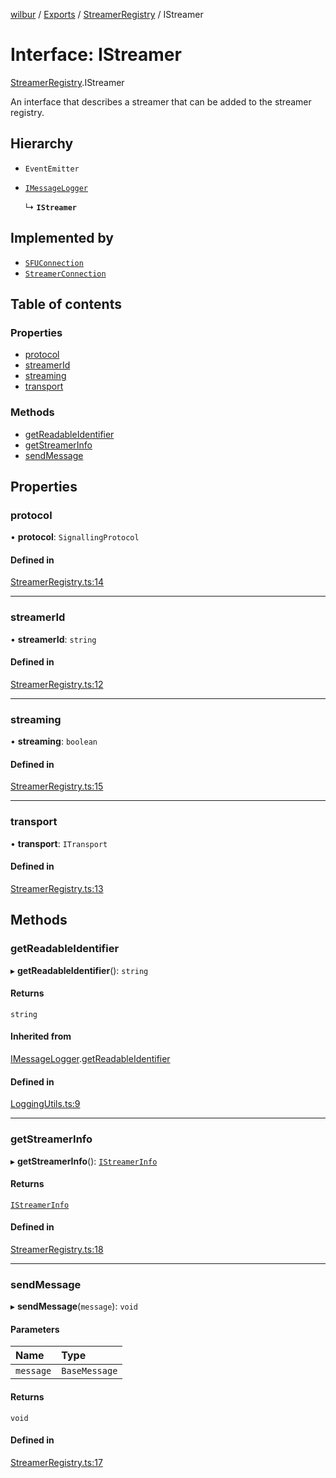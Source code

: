 [wilbur](../README.md) / [Exports](../modules.md) / [StreamerRegistry](../modules/StreamerRegistry.md) / IStreamer

# Interface: IStreamer

[StreamerRegistry](../modules/StreamerRegistry.md).IStreamer

An interface that describes a streamer that can be added to the
streamer registry.

## Hierarchy

- `EventEmitter`

- [`IMessageLogger`](LoggingUtils.IMessageLogger.md)

  ↳ **`IStreamer`**

## Implemented by

- [`SFUConnection`](../classes/SFUConnection.SFUConnection.md)
- [`StreamerConnection`](../classes/StreamerConnection.StreamerConnection.md)

## Table of contents

### Properties

- [protocol](StreamerRegistry.IStreamer.md#protocol)
- [streamerId](StreamerRegistry.IStreamer.md#streamerid)
- [streaming](StreamerRegistry.IStreamer.md#streaming)
- [transport](StreamerRegistry.IStreamer.md#transport)

### Methods

- [getReadableIdentifier](StreamerRegistry.IStreamer.md#getreadableidentifier)
- [getStreamerInfo](StreamerRegistry.IStreamer.md#getstreamerinfo)
- [sendMessage](StreamerRegistry.IStreamer.md#sendmessage)

## Properties

### protocol

• **protocol**: `SignallingProtocol`

#### Defined in

[StreamerRegistry.ts:14](https://github.com/mcottontensor/PixelStreamingInfrastructure/blob/9e99810/new_cirrus/src/StreamerRegistry.ts#L14)

___

### streamerId

• **streamerId**: `string`

#### Defined in

[StreamerRegistry.ts:12](https://github.com/mcottontensor/PixelStreamingInfrastructure/blob/9e99810/new_cirrus/src/StreamerRegistry.ts#L12)

___

### streaming

• **streaming**: `boolean`

#### Defined in

[StreamerRegistry.ts:15](https://github.com/mcottontensor/PixelStreamingInfrastructure/blob/9e99810/new_cirrus/src/StreamerRegistry.ts#L15)

___

### transport

• **transport**: `ITransport`

#### Defined in

[StreamerRegistry.ts:13](https://github.com/mcottontensor/PixelStreamingInfrastructure/blob/9e99810/new_cirrus/src/StreamerRegistry.ts#L13)

## Methods

### getReadableIdentifier

▸ **getReadableIdentifier**(): `string`

#### Returns

`string`

#### Inherited from

[IMessageLogger](LoggingUtils.IMessageLogger.md).[getReadableIdentifier](LoggingUtils.IMessageLogger.md#getreadableidentifier)

#### Defined in

[LoggingUtils.ts:9](https://github.com/mcottontensor/PixelStreamingInfrastructure/blob/9e99810/new_cirrus/src/LoggingUtils.ts#L9)

___

### getStreamerInfo

▸ **getStreamerInfo**(): [`IStreamerInfo`](StreamerRegistry.IStreamerInfo.md)

#### Returns

[`IStreamerInfo`](StreamerRegistry.IStreamerInfo.md)

#### Defined in

[StreamerRegistry.ts:18](https://github.com/mcottontensor/PixelStreamingInfrastructure/blob/9e99810/new_cirrus/src/StreamerRegistry.ts#L18)

___

### sendMessage

▸ **sendMessage**(`message`): `void`

#### Parameters

| Name | Type |
| :------ | :------ |
| `message` | `BaseMessage` |

#### Returns

`void`

#### Defined in

[StreamerRegistry.ts:17](https://github.com/mcottontensor/PixelStreamingInfrastructure/blob/9e99810/new_cirrus/src/StreamerRegistry.ts#L17)
